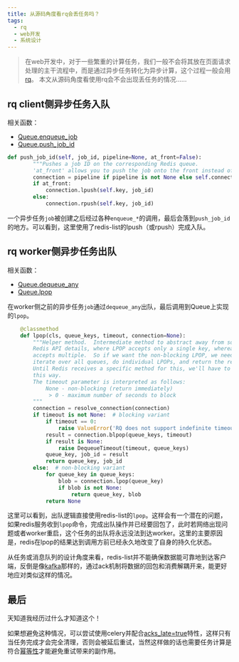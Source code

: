 ```yaml
---
title: 从源码角度看rq会丢任务吗？
tags:
  - rq
  - web开发
  - 系统设计
---
```


> 在web开发中，对于一些繁重的计算任务，我们一般不会将其放在页面请求处理的主干流程中，而是通过异步任务转化为异步计算，这个过程一般会用[rq](https://github.com/rq/rq)。
> 本文从源码角度看使用rq会不会出现丢任务的情况……

## rq client侧异步任务入队
相关函数：
* [Queue.enqueue_job](https://github.com/rq/rq/blob/master/rq/queue.py#L339-L367)
* [Queue.push_job_id](https://github.com/rq/rq/blob/master/rq/queue.py#L214-L221)

```python
def push_job_id(self, job_id, pipeline=None, at_front=False):
        """Pushes a job ID on the corresponding Redis queue.
        'at_front' allows you to push the job onto the front instead of the back of the queue"""
        connection = pipeline if pipeline is not None else self.connection
        if at_front:
            connection.lpush(self.key, job_id)
        else:
            connection.rpush(self.key, job_id)
```

一个异步任务`job`被创建之后经过各种`enqueue_*`的调用，最后会落到`push_job_id`的地方。可以看到，这里使用了redis-list的lpush（或rpush）完成入队。

## rq worker侧异步任务出队
相关函数：
* [Queue.dequeue_any](https://github.com/rq/rq/blob/master/rq/queue.py#L453-L489)
* [Queue.lpop](https://github.com/rq/rq/blob/master/rq/queue.py#L423-L451)

在worker侧之前的异步任务`job`通过`dequeue_any`出队，最后调用到Queue上实现的`lpop`。

```python
    @classmethod
    def lpop(cls, queue_keys, timeout, connection=None):
        """Helper method.  Intermediate method to abstract away from some
        Redis API details, where LPOP accepts only a single key, whereas BLPOP
        accepts multiple.  So if we want the non-blocking LPOP, we need to
        iterate over all queues, do individual LPOPs, and return the result.
        Until Redis receives a specific method for this, we'll have to wrap it
        this way.
        The timeout parameter is interpreted as follows:
            None - non-blocking (return immediately)
             > 0 - maximum number of seconds to block
        """
        connection = resolve_connection(connection)
        if timeout is not None:  # blocking variant
            if timeout == 0:
                raise ValueError('RQ does not support indefinite timeouts. Please pick a timeout value > 0')
            result = connection.blpop(queue_keys, timeout)
            if result is None:
                raise DequeueTimeout(timeout, queue_keys)
            queue_key, job_id = result
            return queue_key, job_id
        else:  # non-blocking variant
            for queue_key in queue_keys:
                blob = connection.lpop(queue_key)
                if blob is not None:
                    return queue_key, blob
            return None
```

这里可以看到，出队逻辑直接使用redis-list的`lpop`。这样会有一个潜在的问题，如果redis服务收到`lpop`命令，完成出队操作并已经要回包了，此时若网络出现问题或者worker重启，这个任务的出队将永远没法到达worker。这里的主要原因是，redis在lpop的结果达到调用方前已经永久地改变了自身的持久化状态。

从任务或消息队列的设计角度来看，redis-list并不能确保数据能可靠地到达客户端，反倒是像[kafka](https://kafka.apache.org)那样的，通过ack机制将数据的回包和消费解耦开来，能更好地应对类似这样的情况。

## 最后
天知道我经历过什么才知道这个！

如果想避免这种情况，可以尝试使用celery并配合[acks_late=true](https://docs.celeryproject.org/en/latest/reference/celery.app.task.html#celery.app.task.Task.acks_late)特性，这样只有当任务完成才会完全清理，否则会被延后重试，当然这样做的话也需要任务计算是符合[幂等性](https://en.wikipedia.org/wiki/Idempotence)才能避免重试带来的副作用。